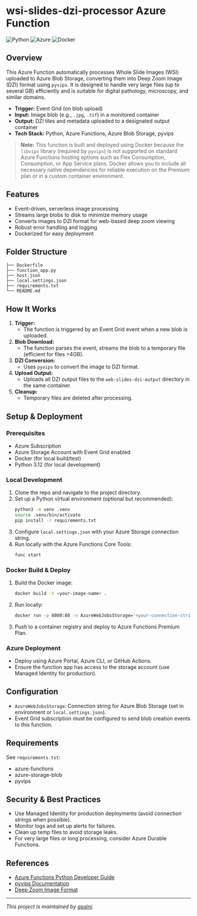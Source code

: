 # wsi-slides-dzi-processor Azure Function

![Python](https://img.shields.io/badge/python-3670A0?style=for-the-badge&logo=python&logoColor=ffdd54)
![Azure](https://img.shields.io/badge/azure-%230072C6.svg?style=for-the-badge&logo=microsoftazure&logoColor=white)
![Docker](https://img.shields.io/badge/docker-%230db7ed.svg?style=for-the-badge&logo=docker&logoColor=white)


## Overview

This Azure Function automatically processes Whole Slide Images (WSI) uploaded to Azure Blob Storage, converting them into Deep Zoom Image (DZI) format using `pyvips`. It is designed to handle very large files (up to several GB) efficiently and is suitable for digital pathology, microscopy, and similar domains.

- **Trigger:** Event Grid (on blob upload)
- **Input:** Image blob (e.g., `.jpg`, `.tif`) in a monitored container
- **Output:** DZI tiles and metadata uploaded to a designated output container
- **Tech Stack:** Python, Azure Functions, Azure Blob Storage, pyvips

> **Note:**
> This function is built and deployed using Docker because the `libvips` library (required by `pyvips`) is not supported on standard Azure Functions hosting options such as Flex Consumption, Consumption, or App Service plans. Docker allows you to include all necessary native dependencies for reliable execution on the Premium plan or in a custom container environment.

## Features
- Event-driven, serverless image processing
- Streams large blobs to disk to minimize memory usage
- Converts images to DZI format for web-based deep zoom viewing
- Robust error handling and logging
- Dockerized for easy deployment

## Folder Structure
```
├── Dockerfile
├── function_app.py
├── host.json
├── local.settings.json
├── requirements.txt
└── README.md
```

## How It Works
1. **Trigger:**
   - The function is triggered by an Event Grid event when a new blob is uploaded.
2. **Blob Download:**
   - The function parses the event, streams the blob to a temporary file (efficient for files >4GB).
3. **DZI Conversion:**
   - Uses `pyvips` to convert the image to DZI format.
4. **Upload Output:**
   - Uploads all DZI output files to the `web-slides-dzi-output` directory in the same container.
5. **Cleanup:**
   - Temporary files are deleted after processing.

## Setup & Deployment

### Prerequisites
- Azure Subscription
- Azure Storage Account with Event Grid enabled
- Docker (for local build/test)
- Python 3.12 (for local development)

### Local Development
1. Clone the repo and navigate to the project directory.
2. Set up a Python virtual environment (optional but recommended):
   ```sh
   python3 -m venv .venv
   source .venv/bin/activate
   pip install -r requirements.txt
   ```
3. Configure `local.settings.json` with your Azure Storage connection string.
4. Run locally with the Azure Functions Core Tools:
   ```sh
   func start
   ```

### Docker Build & Deploy
1. Build the Docker image:
   ```sh
   docker build -t <your-image-name> .
   ```
2. Run locally:
   ```sh
   docker run -p 8080:80 -e AzureWebJobsStorage='<your-connection-string>' <your-image-name>
   ```
3. Push to a container registry and deploy to Azure Functions Premium Plan.

### Azure Deployment
- Deploy using Azure Portal, Azure CLI, or GitHub Actions.
- Ensure the function app has access to the storage account (use Managed Identity for production).

## Configuration
- `AzureWebJobsStorage`: Connection string for Azure Blob Storage (set in environment or `local.settings.json`).
- Event Grid subscription must be configured to send blob creation events to this function.

## Requirements
See `requirements.txt`:
- azure-functions
- azure-storage-blob
- pyvips

## Security & Best Practices
- Use Managed Identity for production deployments (avoid connection strings when possible).
- Monitor logs and set up alerts for failures.
- Clean up temp files to avoid storage leaks.
- For very large files or long processing, consider Azure Durable Functions.

## References
- [Azure Functions Python Developer Guide](https://learn.microsoft.com/en-us/azure/azure-functions/functions-reference-python)
- [pyvips Documentation](https://libvips.github.io/pyvips/)
- [Deep Zoom Image Format](https://learn.microsoft.com/en-us/previous-versions/iiif/deep-zoom-image/dzi-file-format)

---

*This project is maintained by [gsaini](https://github.com/gsaini).*
